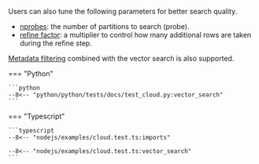 Users can also tune the following parameters for better search quality.

 - [nprobes](https://lancedb.github.io/lancedb/js/classes/VectorQuery/#nprobes): 
 the number of partitions to search (probe).
 - [refine factor](https://lancedb.github.io/lancedb/js/classes/VectorQuery/#refinefactor): 
 a multiplier to control how many additional rows are taken during the refine step.

 [Metadata filtering](filtering) combined with the vector search is also supported.

=== "Python"

    ```python
    --8<-- "python/python/tests/docs/test_cloud.py:vector_search"
    ```
=== "Typescript"

    ```typescript 
    --8<-- "nodejs/examples/cloud.test.ts:imports"
    
    --8<-- "nodejs/examples/cloud.test.ts:vector_search"
    ```